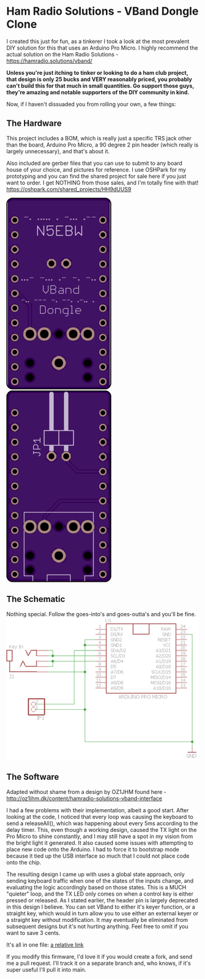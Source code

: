 # Ham Radio Solutions - VBand Dongle Clone

I created this just for fun, as a tinkerer I took a look at the most prevalent
DIY solution for this that uses an Arduino Pro Micro.  I highly recommend the
actual solution on the Ham Radio Solutions - https://hamradio.solutions/vband/

**Unless you're just itching to tinker or looking to do a ham club project, that
design is only 25 bucks and VERY reasonably priced, you probably can't build
this for that much in small quantities.  Go support those guys,
they're amazing and notable supporters of the DIY community in kind.**

Now, if I haven't dissuaded you from rolling your own, a few things:

## The Hardware
This project includes a BOM, which is really just a specific TRS jack other
than the board, Arduino Pro Micro, a 90 degree 2 pin header (which really is
largely unnecessary), and that's about it.

Also included are gerber files that you can use to submit to any board house of
your choice, and pictures for reference.  I use OSHPark for my prototyping and
you can find the shared project for sale here if you just want to order.  I get
NOTHING from those sales, and I'm totally fine with that!
https://oshpark.com/shared_projects/HH9dUUS9

![Board Rendering Top](board_outline_top.png)![Board Rendering Top](board_outline_bottom.png)

## The Schematic
Nothing special.  Follow the goes-into's and goes-outta's and you'll be fine.
![Electrical Schematic](keyer_schematic.png)

## The Software
Adapted without shame from a design by OZ1JHM found here -
http://oz1jhm.dk/content/hamradio-solutions-vband-interface

I had a few problems with their implementation, albeit a good start.  After
looking at the code, I noticed that every loop was causing the keyboard to send
a releaseAll(), which was happening about every 5ms according to the delay
timer.  This, even though a working design, caused the TX light on the Pro Micro
to shine constantly, and I may still have a spot in my vision from the bright
light it generated.  It also caused some issues with attempting to place new
code onto the Arduino.  I had to force it to bootstrap mode because it tied up
the USB interface so much that I could not place code onto the chip.

The resulting design I came up with uses a global state approach, only sending
keyboard traffic when one of the states of the inputs change, and evaluating the
logic accordingly based on those states.  This is a MUCH "quieter" loop, and the
TX LED only comes on when a control key is either pressed or released.  As I
stated earlier, the header pin is largely deprecated in this design I believe.
You can set VBand to either it's keyer function, or a straight key, which would
in turn allow you to use either an external keyer or a straight key without
modification.  It may eventually be eliminated from subsequent designs but it's
not hurting anything.  Feel free to omit if you want to save 3 cents.

It's all in one file: [a relative link](src/hrs_vband_interface/hrs_vband_interface.ino)

If you modify this firmware, I'd love it if you would create a fork, and send me
a pull request.  I'll track it on a separate branch and, who knows, if it's
super useful I'll pull it into main.
